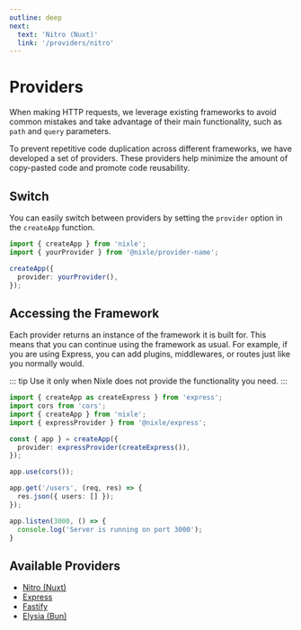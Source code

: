 ```yaml
---
outline: deep
next:
  text: 'Nitro (Nuxt)'
  link: '/providers/nitro'
---
```


# Providers

When making HTTP requests, we leverage existing frameworks to avoid common mistakes and take advantage of their main functionality, such as `path` and `query` parameters.

To prevent repetitive code duplication across different frameworks, we have developed a set of providers. These providers help minimize the amount of copy-pasted code and promote code reusability.

## Switch

You can easily switch between providers by setting the `provider` option in the `createApp` function.

```ts
import { createApp } from 'nixle';
import { yourProvider } from '@nixle/provider-name';

createApp({
  provider: yourProvider(),
});
```

## Accessing the Framework

Each provider returns an instance of the framework it is built for. This means that you can continue using the framework as usual. For example, if you are using Express, you can add plugins, middlewares, or routes just like you normally would.

::: tip
Use it only when Nixle does not provide the functionality you need.
:::

```ts
import { createApp as createExpress } from 'express';
import cors from 'cors';
import { createApp } from 'nixle';
import { expressProvider } from '@nixle/express';

const { app } = createApp({
  provider: expressProvider(createExpress()),
});

app.use(cors());

app.get('/users', (req, res) => {
  res.json({ users: [] });
});

app.listen(3000, () => {
  console.log('Server is running on port 3000');
}
```

## Available Providers

- [Nitro (Nuxt)](/providers/nitro)
- [Express](/providers/express)
- [Fastify](/providers/fastify)
- [Elysia (Bun)](/providers/elysia)
